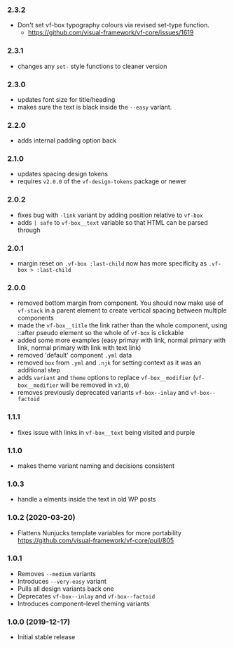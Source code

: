 ### 2.3.2

* Don't set vf-box typography colours via revised set-type function.
  * https://github.com/visual-framework/vf-core/issues/1619

### 2.3.1

* changes any `set-` style functions to cleaner version

### 2.3.0

* updates font size for title/heading
* makes sure the text is black inside the `--easy` variant.

### 2.2.0

* adds internal padding option back

### 2.1.0

* updates spacing design tokens
* requires `v2.0.0` of the `vf-design-tokens` package or newer

### 2.0.2

* fixes bug with `-link` variant by adding position relative to `vf-box`
* adds `| safe` to `vf-box__text` variable so that HTML can be parsed through

### 2.0.1

* margin reset on `.vf-box :last-child` now has more specificity as `.vf-box > :last-child`

### 2.0.0

* removed bottom margin from component. You should now make use of `vf-stack` in a parent element to create vertical spacing between multiple components
* made the `vf-box__title` the link rather than the whole component, using ::after pseudo element so the whole of `vf-box` is clickable
* added some more examples (easy primay with link, normal primary with link, normal primary with link with text link)
* removed 'default' component `.yml` data
* removed `box` from `.yml` and `.njk` for setting context as it was an additional step
* adds `variant` and `theme` options to replace `vf-box__modifier` (`vf-box__modifier` will be removed in `v3,0`)
* removes previously deprecated variants `vf-box--inlay` and `vf-box--factoid`

### 1.1.1

* fixes issue with links in `vf-box__text` being visited and purple

### 1.1.0

* makes theme variant naming and decisions consistent

### 1.0.3

* handle `a` elments inside the text in old WP posts

### 1.0.2 (2020-03-20)

* Flattens Nunjucks template variables for more portability https://github.com/visual-framework/vf-core/pull/805

### 1.0.1

* Removes `--medium` variants
* Introduces `--very-easy` variant
* Pulls all design variants back one
* Deprecates `vf-box--inlay` and `vf-box--factoid`
* Introduces component–level theming variants

### 1.0.0 (2019-12-17)

* Initial stable release
